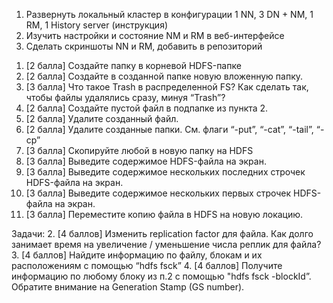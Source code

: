 1) Развернуть локальный кластер в конфигурации 1 NN, 3 DN + NM, 1 RM, 1 History server (инструкция)
2) Изучить настройки и состояние NM и RM в веб-интерфейсе
3) Сделать скриншоты NN и RM, добавить в репозиторий

1. [2 балла] Создайте папку в корневой HDFS-папке
2. [2 балла] Создайте в созданной папке новую вложенную папку.
3. [3 балла] Что такое Trash в распределенной FS? Как сделать так, чтобы файлы удалялись сразу, минуя “Trash”?
4. [2 балла] Создайте пустой файл в подпапке из пункта 2.
5. [2 балла] Удалите созданный файл.
6. [2 балла] Удалите созданные папки.
См. флаги “-put”, “-cat”, “-tail”, “-cp”
1. [3 балла] Скопируйте любой в новую папку на HDFS
2. [3 балла] Выведите содержимое HDFS-файла на экран.
3. [3 балла] Выведите содержимое нескольких последних строчек HDFS-файла на экран.
4. [3 балла] Выведите содержимое нескольких первых строчек HDFS-файла на экран.
5. [3 балла] Переместите копию файла в HDFS на новую локацию.


Задачи:
2. [4 баллов] Изменить replication factor для файла. Как долго занимает время на увеличение /
уменьшение числа реплик для файла?
3. [4 баллов] Найдите информацию по файлу, блокам и их расположениям с помощью “hdfs fsck”
4. [4 баллов] Получите информацию по любому блоку из п.2 с помощью "hdfs fsck -blockId”.
Обратите внимание на Generation Stamp (GS number).


